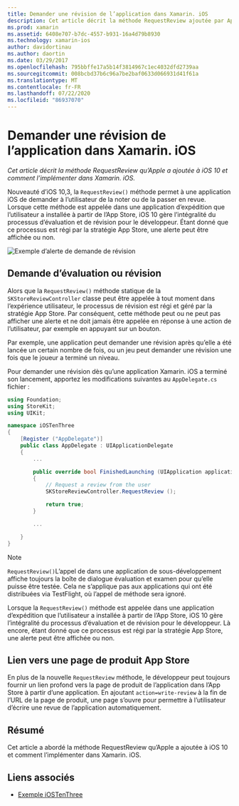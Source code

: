 ```yaml
---
title: Demander une révision de l’application dans Xamarin. iOS
description: Cet article décrit la méthode RequestReview ajoutée par Apple à iOS 10 et explique comment l’implémenter dans Xamarin. iOS.
ms.prod: xamarin
ms.assetid: 6408e707-b7dc-4557-b931-16a4d79b8930
ms.technology: xamarin-ios
author: davidortinau
ms.author: daortin
ms.date: 03/29/2017
ms.openlocfilehash: 795bbffe17a5b14f3814967c1ec4032dfd2739aa
ms.sourcegitcommit: 008bcbd37b6c96a7be2baf0633d066931d41f61a
ms.translationtype: MT
ms.contentlocale: fr-FR
ms.lasthandoff: 07/22/2020
ms.locfileid: "86937070"
---
```

# <a name="request-app-review-in-xamarinios"></a>Demander une révision de l’application dans Xamarin. iOS

_Cet article décrit la méthode RequestReview qu’Apple a ajoutée à iOS 10 et comment l’implémenter dans Xamarin. iOS._

Nouveauté d’iOS 10,3, la `RequestReview()` méthode permet à une application iOS de demander à l’utilisateur de la noter ou de la passer en revue. Lorsque cette méthode est appelée dans une application d’expédition que l’utilisateur a installée à partir de l’App Store, iOS 10 gère l’intégralité du processus d’évaluation et de révision pour le développeur. Étant donné que ce processus est régi par la stratégie App Store, une alerte peut être affichée ou non.

![Exemple d’alerte de demande de révision](request-app-review-images/review01.png)

## <a name="requesting-a-rating-or-review"></a>Demande d’évaluation ou révision

Alors que la `RequestReview()` méthode statique de la `SKStoreReviewController` classe peut être appelée à tout moment dans l’expérience utilisateur, le processus de révision est régi et géré par la stratégie App Store. Par conséquent, cette méthode peut ou ne peut pas afficher une alerte et ne doit jamais être appelée en réponse à une action de l’utilisateur, par exemple en appuyant sur un bouton.

Par exemple, une application peut demander une révision après qu’elle a été lancée un certain nombre de fois, ou un jeu peut demander une révision une fois que le joueur a terminé un niveau.

Pour demander une révision dès qu’une application Xamarin. iOS a terminé son lancement, apportez les modifications suivantes au `AppDelegate.cs` fichier :

```csharp
using Foundation;
using StoreKit;
using UIKit;

namespace iOSTenThree
{
    [Register ("AppDelegate")]
    public class AppDelegate : UIApplicationDelegate
    {
        ...

        public override bool FinishedLaunching (UIApplication application, NSDictionary launchOptions)
        {
            // Request a review from the user
            SKStoreReviewController.RequestReview ();

            return true;
        }

        ...

    }
}
```

> [!NOTE]
> `RequestReview()`L’appel de dans une application de sous-développement affiche toujours la boîte de dialogue évaluation et examen pour qu’elle puisse être testée. Cela ne s’applique pas aux applications qui ont été distribuées via TestFlight, où l’appel de méthode sera ignoré.

Lorsque la `RequestReview()` méthode est appelée dans une application d’expédition que l’utilisateur a installée à partir de l’App Store, iOS 10 gère l’intégralité du processus d’évaluation et de révision pour le développeur. Là encore, étant donné que ce processus est régi par la stratégie App Store, une alerte peut être affichée ou non.

## <a name="linking-to-an-app-store-product-page"></a>Lien vers une page de produit App Store 

En plus de la nouvelle `RequestReview` méthode, le développeur peut toujours fournir un lien profond vers la page de produit de l’application dans l’App Store à partir d’une application. En ajoutant `action=write-review` à la fin de l’URL de la page de produit, une page s’ouvre pour permettre à l’utilisateur d’écrire une revue de l’application automatiquement. 

## <a name="summary"></a>Résumé

Cet article a abordé la méthode RequestReview qu’Apple a ajoutée à iOS 10 et comment l’implémenter dans Xamarin. iOS.

## <a name="related-links"></a>Liens associés

- [Exemple iOSTenThree](https://docs.microsoft.com/samples/xamarin/ios-samples/ios10-iostenthree/)
